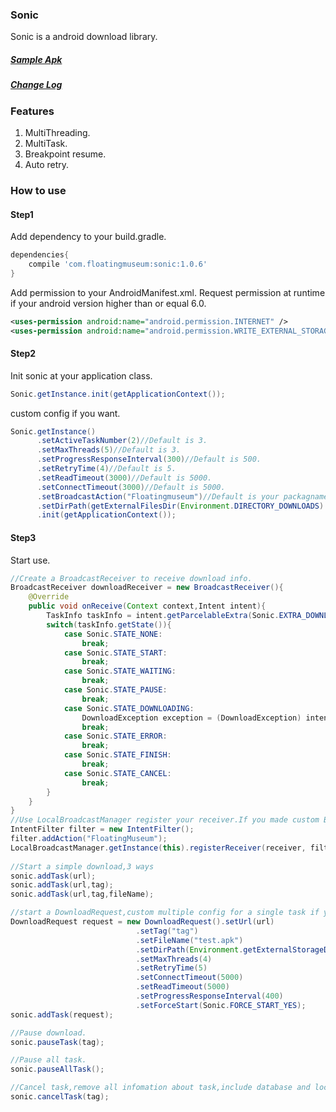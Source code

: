 ### Sonic
Sonic is a android download library.

##### [Sample Apk](https://github.com/floatingmuseum/Sonic/raw/master/apk/Sonic_sample.apk)
##### [Change Log](https://github.com/floatingmuseum/Sonic/blob/master/ChangeLog.md)

### Features

1. MultiThreading.
2. MultiTask.
3. Breakpoint resume.
4. Auto retry.

### How to use

#### Step1
Add dependency to your build.gradle.
```groovy
dependencies{
	compile 'com.floatingmuseum:sonic:1.0.6'
}
```
Add permission to your AndroidManifest.xml.
Request permission at runtime if your android version higher than or equal 6.0.
```xml
<uses-permission android:name="android.permission.INTERNET" />
<uses-permission android:name="android.permission.WRITE_EXTERNAL_STORAGE" />
```
#### Step2
Init sonic at your application class.
```java
Sonic.getInstance.init(getApplicationContext());
```
custom config if you want.
```java
Sonic.getInstance()
      .setActiveTaskNumber(2)//Default is 3.
      .setMaxThreads(5)//Default is 3.
      .setProgressResponseInterval(300)//Default is 500.
      .setRetryTime(4)//Default is 5.
      .setReadTimeout(3000)//Default is 5000.
      .setConnectTimeout(3000)//Default is 5000.
      .setBroadcastAction("Floatingmuseum")//Default is your packagname.
      .setDirPath(getExternalFilesDir(Environment.DIRECTORY_DOWNLOADS).getAbsolutePath())//Default is sdcard/Download
      .init(getApplicationContext());
```
#### Step3
Start use.
```java
//Create a BroadcastReceiver to receive download info.
BroadcastReceiver downloadReceiver = new BroadcastReceiver(){
	@Override
	public void onReceive(Context context,Intent intent){
    	TaskInfo taskInfo = intent.getParcelableExtra(Sonic.EXTRA_DOWNLOAD_TASK_INFO);
        switch(taskInfo.getState()){
        	case Sonic.STATE_NONE:
            	break;
            case Sonic.STATE_START:
            	break;
            case Sonic.STATE_WAITING:
            	break;
            case Sonic.STATE_PAUSE:
            	break;
            case Sonic.STATE_DOWNLOADING:
            	DownloadException exception = (DownloadException) intent.getSerializableExtra(Sonic.EXTRA_DOWNLOAD_EXCEPTION);
            	break;
            case Sonic.STATE_ERROR:
            	break;
            case Sonic.STATE_FINISH:
            	break;
            case Sonic.STATE_CANCEL:
            	break;
        }
    }
}
//Use LocalBroadcastManager register your receiver.If you made custom BroadcastAction at step2,add action in filter.
IntentFilter filter = new IntentFilter();
filter.addAction("FloatingMuseum");
LocalBroadcastManager.getInstance(this).registerReceiver(receiver, filter);
                
//Start a simple download,3 ways
sonic.addTask(url);
sonic.addTask(url,tag);
sonic.addTask(url,tag,fileName);

//start a DownloadRequest,custom multiple config for a single task if you need.
DownloadRequest request = new DownloadRequest().setUrl(url)
                            .setTag("tag")
                            .setFileName("test.apk")
                            .setDirPath(Environment.getExternalStorageDirectory().getAbsolutePath())
                            .setMaxThreads(4)
                            .setRetryTime(5)
                            .setConnectTimeout(5000)
                            .setReadTimeout(5000)
                            .setProgressResponseInterval(400)
                            .setForceStart(Sonic.FORCE_START_YES);
sonic.addTask(request);

//Pause download.
sonic.pauseTask(tag);

//Pause all task.
sonic.pauseAllTask();

//Cancel task,remove all infomation about task,include database and loca file.
sonic.cancelTask(tag);
```